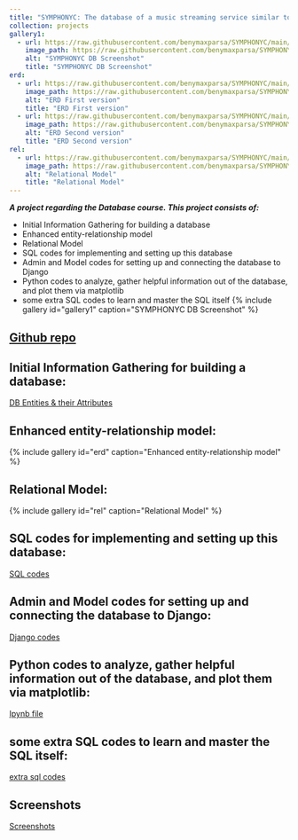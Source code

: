 ```yaml
---
title: "SYMPHONYC: The database of a music streaming service similar to Spotify."
collection: projects
gallery1:
  - url: https://raw.githubusercontent.com/benymaxparsa/SYMPHONYC/main/Documents_and_Pictures/Tables/tables.png
    image_path: https://raw.githubusercontent.com/benymaxparsa/SYMPHONYC/main/Documents_and_Pictures/Tables/tables.png
    alt: "SYMPHONYC DB Screenshot"
    title: "SYMPHONYC DB Screenshot"
erd:
  - url: https://raw.githubusercontent.com/benymaxparsa/SYMPHONYC/main/Enhanced%20entity%E2%80%93relationship%20model/ERD_ParsaKamaliPour.png
    image_path: https://raw.githubusercontent.com/benymaxparsa/SYMPHONYC/main/Enhanced%20entity%E2%80%93relationship%20model/ERD_ParsaKamaliPour.png
    alt: "ERD First version"
    title: "ERD First version"
  - url: https://raw.githubusercontent.com/benymaxparsa/SYMPHONYC/main/Relational%20Model/ERD_ParsaKamaliPour.png
    image_path: https://raw.githubusercontent.com/benymaxparsa/SYMPHONYC/main/Relational%20Model/ERD_ParsaKamaliPour.png
    alt: "ERD Second version"
    title: "ERD Second version"
rel:
  - url: https://raw.githubusercontent.com/benymaxparsa/SYMPHONYC/main/Relational%20Model/RelationalModel_ParsaKamaliPour.png
    image_path: https://raw.githubusercontent.com/benymaxparsa/SYMPHONYC/main/Relational%20Model/RelationalModel_ParsaKamaliPour.png
    alt: "Relational Model"
    title: "Relational Model"
---
```

***A project regarding the Database course. This project consists of:***
- Initial Information Gathering for building a database
- Enhanced entity-relationship model
- Relational Model
- SQL codes for implementing and setting up this database
- Admin and Model codes for setting up and connecting the database to Django
- Python codes to analyze, gather helpful information out of the database, and plot them via matplotlib
- some extra SQL codes to learn and master the SQL itself
{% include gallery id="gallery1" caption="SYMPHONYC DB Screenshot" %}


## [Github repo](https://github.com/benymaxparsa/SYMPHONYC)

## Initial Information Gathering for building a database:
[DB Entities & their Attributes](https://github.com/benymaxparsa/SYMPHONYC/blob/main/Information%20Gathering/ENTITIES.md)

## Enhanced entity-relationship model:

{% include gallery id="erd" caption="Enhanced entity-relationship model" %}

## Relational Model:

{% include gallery id="rel" caption="Relational Model" %}

## SQL codes for implementing and setting up this database:

[SQL codes](https://github.com/benymaxparsa/SYMPHONYC/tree/main/SQL%20Codes%20of%20SYMPHONYC)

## Admin and Model codes for setting up and connecting the database to Django:

[Django codes](https://github.com/benymaxparsa/SYMPHONYC/tree/main/SQL%20Codes%20of%20SYMPHONYC/Django%20codes)

## Python codes to analyze, gather helpful information out of the database, and plot them via matplotlib:

[Ipynb file](https://github.com/benymaxparsa/SYMPHONYC/blob/main/plotting%20and%20analyzing%20SYMPHONYC%20DB/SYMPHONYC_Plots.ipynb)

## some extra SQL codes to learn and master the SQL itself:

[extra sql codes](https://github.com/benymaxparsa/SYMPHONYC/tree/main/Learning%20the%20SQL)

## Screenshots
[Screenshots](https://github.com/benymaxparsa/SYMPHONYC/blob/main/SCREENSHOTS.MD)
